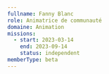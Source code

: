 ```yaml
---
fullname: Fanny Blanc
role: Animatrice de communauté
domaine: Animation
missions:
  - start: 2023-03-14
    end: 2023-09-14
    status: independent
memberType: beta
---
```


